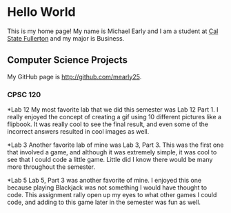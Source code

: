 # Hello World

This is my home page! My name is Michael Early and I am a student at [Cal State Fullerton](http://www.fullerton.edu/) and my major is Business.

## Computer Science Projects

My GitHub page is http://github.com/mearly25.

### CPSC 120

*Lab 12 
My most favorite lab that we did this semester was Lab 12 Part 1. I really enjoyed the concept of creating a gif using 10 different pictures like a flipbook. It was really cool to see the final result, and even some of the incorrect answers resulted in cool images as well.

*Lab 3
Another favorite lab of mine was Lab 3, Part 3. This was the first one that involved a game, and although it was extremely simple, it was cool to see that I could code a little game. Little did I know there would be many more throughout the semester.  

*Lab 5
Lab 5, Part 3 was another favorite of mine. I enjoyed this one because playing Blackjack was not something I would have thought to code. This assignment rally open up my eyes to what other games I could code, and adding to this game later in the semester was fun as well.  

